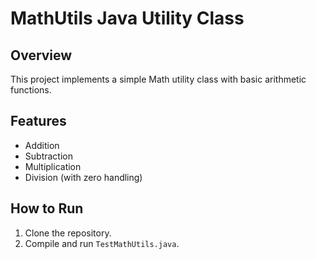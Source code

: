# MathUtils Java Utility Class

## Overview
This project implements a simple Math utility class with basic arithmetic functions.

## Features
- Addition
- Subtraction
- Multiplication
- Division (with zero handling)

## How to Run
1. Clone the repository.
2. Compile and run `TestMathUtils.java`.
